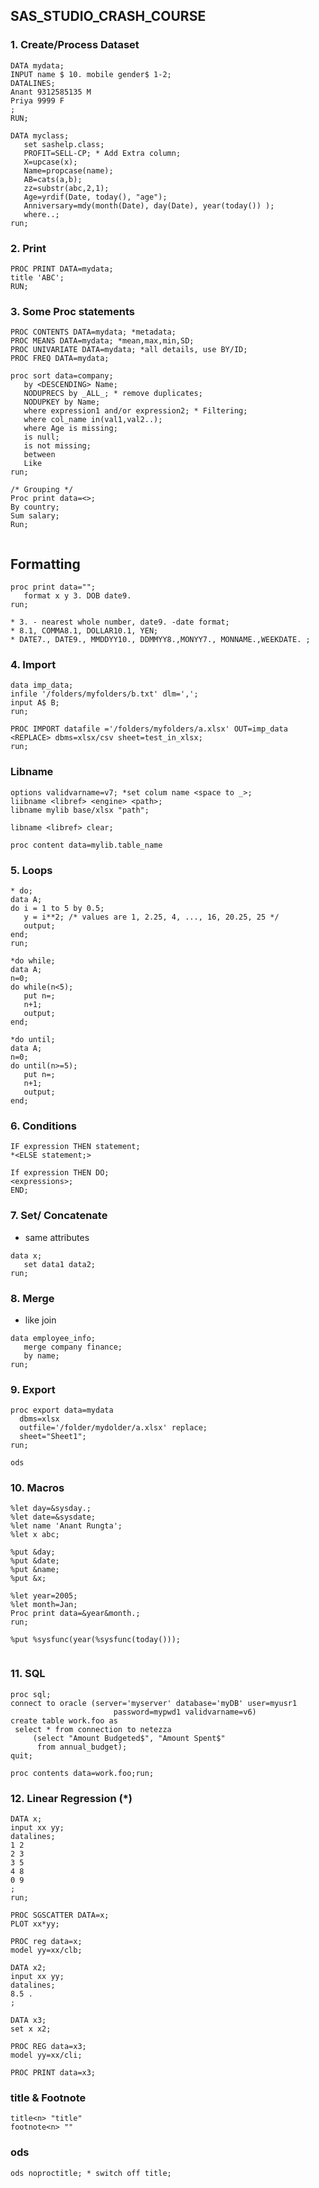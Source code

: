 ## SAS_STUDIO_CRASH_COURSE

### 1. Create/Process Dataset

```.sas
DATA mydata;
INPUT name $ 10. mobile gender$ 1-2;
DATALINES;
Anant 9312585135 M
Priya 9999 F
; 
RUN;

DATA myclass;
   set sashelp.class;
   PROFIT=SELL-CP; * Add Extra column;
   X=upcase(x);
   Name=propcase(name);
   AB=cats(a,b);
   zz=substr(abc,2,1);
   Age=yrdif(Date, today(), "age");
   Anniversary=mdy(month(Date), day(Date), year(today()) );
   where..;
run;
```

### 2. Print

```.sas
PROC PRINT DATA=mydata;
title 'ABC';
RUN;
```

### 3. Some Proc statements

```.sas
PROC CONTENTS DATA=mydata; *metadata;
PROC MEANS DATA=mydata; *mean,max,min,SD;
PROC UNIVARIATE DATA=mydata; *all details, use BY/ID;
PROC FREQ DATA=mydata;

proc sort data=company;
   by <DESCENDING> Name;
   NODUPRECS by _ALL_; * remove duplicates;
   NODUPKEY by Name;
   where expression1 and/or expression2; * Filtering;
   where col_name in(val1,val2..);
   where Age is missing;
   is null;
   is not missing;
   between
   Like 
run;

/* Grouping */
Proc print data=<>;
By country;
Sum salary;
Run;


```
## Formatting

```.sas
proc print data="";
   format x y 3. DOB date9.
run;

* 3. - nearest whole number, date9. -date format;
* 8.1, COMMA8.1, DOLLAR10.1, YEN;
* DATE7., DATE9., MMDDYY10., DDMMYY8.,MONYY7., MONNAME.,WEEKDATE. ;
```

### 4. Import

```.sas
data imp_data;
infile '/folders/myfolders/b.txt' dlm=',';
input A$ B;
run;

PROC IMPORT datafile ='/folders/myfolders/a.xlsx' OUT=imp_data <REPLACE> dbms=xlsx/csv sheet=test_in_xlsx;
run;
```

### Libname
```.sas
options validvarname=v7; *set colum name <space to _>;
liibname <libref> <engine> <path>;
libname mylib base/xlsx "path";

libname <libref> clear;

proc content data=mylib.table_name
```

### 5. Loops

```.sas
* do;
data A;
do i = 1 to 5 by 0.5;
   y = i**2; /* values are 1, 2.25, 4, ..., 16, 20.25, 25 */
   output;
end;
run;

*do while;
data A;
n=0;
do while(n<5);
   put n=;
   n+1;
   output;
end;

*do until;
data A;
n=0;
do until(n>=5);
   put n=;
   n+1;
   output;
end;
```

### 6. Conditions

```.sas
IF expression THEN statement;
*<ELSE statement;>

If expression THEN DO;
<expressions>;
END;
```

### 7. Set/ Concatenate 
- same attributes

```.sas
data x;
   set data1 data2;
run;
```

### 8. Merge
- like join 

```.sas
data employee_info;
   merge company finance;
   by name;
run;
```

### 9. Export

```.sas
proc export data=mydata
  dbms=xlsx
  outfile='/folder/mydolder/a.xlsx' replace;
  sheet="Sheet1";
run;

ods
```

### 10. Macros

```.sas
%let day=&sysday.;
%let date=&sysdate;
%let name 'Anant Rungta';
%let x abc;

%put &day;
%put &date;
%put &name;
%put &x;

%let year=2005;
%let month=Jan;
Proc print data=&year&month.;
run;

%put %sysfunc(year(%sysfunc(today()));


```

### 11. SQL

```.sas
proc sql;
connect to oracle (server='myserver' database='myDB' user=myusr1 
                       password=mypwd1 validvarname=v6)
create table work.foo as
 select * from connection to netezza
     (select "Amount Budgeted$", "Amount Spent$"
      from annual_budget);
quit;

proc contents data=work.foo;run;

```

### 12. Linear Regression (*)

```.sas
DATA x;
input xx yy;
datalines;
1 2
2 3
3 5
4 8
0 9
;
run;

PROC SGSCATTER DATA=x;
PLOT xx*yy;

PROC reg data=x;
model yy=xx/clb;

DATA x2;
input xx yy;
datalines;
8.5 .
;

DATA x3;
set x x2;

PROC REG data=x3;
model yy=xx/cli; 

PROC PRINT data=x3;

```

### title & Footnote

```.sas
title<n> "title"
footnote<n> ""
```

### ods

```.sas
ods noproctitle; * switch off title;
```
